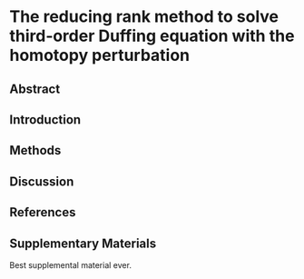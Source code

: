# The reducing rank method to solve third‐order Duffing equation with the homotopy perturbation

## Abstract

## Introduction

## Methods

## Discussion

## References

## Supplementary Materials

Best supplemental material ever.

